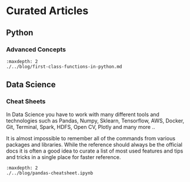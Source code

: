 # Curated Articles

## Python

### Advanced Concepts

```{toctree}
:maxdepth: 2
./../blog/first-class-functions-in-python.md
```

## Data Science
### Cheat Sheets

In Data Science you have to work with many different tools and technologies such as Pandas, Numpy, Sklearn, Tensorflow, AWS, Docker, Git, Terminal, Spark, HDFS, Open CV, Plotly and many more .. 

It is almost impossible to remember all of the commands from various packages and libraries. While the reference should always be the official docs it is often a good idea to curate a list of most used features and tips and tricks in a single place for faster reference.


```{toctree}
:maxdepth: 2
./../blog/pandas-cheatsheet.ipynb
```